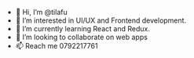 - 👋 Hi, I’m @tilafu
- 👀 I’m interested in UI/UX and Frontend development.
- 🌱 I’m currently learning React and Redux.
- 💞️ I’m looking to collaborate on web apps
- 📫 Reach me 0792217761

<!---
tilafu/tilafu is a ✨ special ✨ repository because its `README.md` (this file) appears on your GitHub profile.
You can click the Preview link to take a look at your changes.
--->
